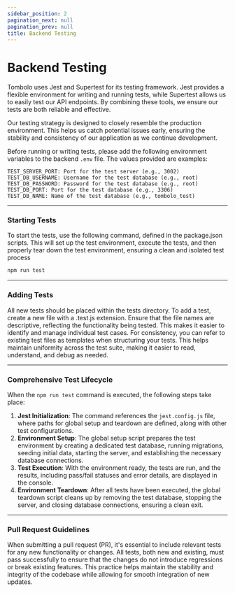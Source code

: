 ```yaml
---
sidebar_position: 2
pagination_next: null
pagination_prev: null
title: Backend Testing
---
```


# Backend Testing

Tombolo uses Jest and Supertest for its testing framework. Jest provides a flexible environment for writing and running tests, while Supertest allows us to easily test our API endpoints. By combining these tools, we ensure our tests are both reliable and effective.

Our testing strategy is designed to closely resemble the production environment. This helps us catch potential issues early, ensuring the stability and consistency of our application as we continue development.

Before running or writing tests, please add the following environment variables to the backend `.env` file. The values provided are examples:

```
TEST_SERVER_PORT: Port for the test server (e.g., 3002)
TEST_DB_USERNAME: Username for the test database (e.g., root)
TEST_DB_PASSWORD: Password for the test database (e.g., root)
TEST_DB_PORT: Port for the test database (e.g., 3306)
TEST_DB_NAME: Name of the test database (e.g., tombolo_test)
```

---

### Starting Tests

To start the tests, use the following command, defined in the package.json scripts. This will set up the test environment, execute the tests, and then properly tear down the test environment, ensuring a clean and isolated test process

```bash
npm run test
```

---

### Adding Tests

All new tests should be placed within the tests directory. To add a test, create a new file with a .test.js extension. Ensure that the file names are descriptive, reflecting the functionality being tested. This makes it easier to identify and manage individual test cases. For consistency, you can refer to existing test files as templates when structuring your tests. This helps maintain uniformity across the test suite, making it easier to read, understand, and debug as needed.

---

### Comprehensive Test Lifecycle

When the `npm run test` command is executed, the following steps take place:

1. **Jest Initialization**: The command references the `jest.config.js` file, where paths for global setup and teardown are defined, along with other test configurations.
2. **Environment Setup**: The global setup script prepares the test environment by creating a dedicated test database, running migrations, seeding initial data, starting the server, and establishing the necessary database connections.
3. **Test Execution**: With the environment ready, the tests are run, and the results, including pass/fail statuses and error details, are displayed in the console.
4. **Environment Teardown**: After all tests have been executed, the global teardown script cleans up by removing the test database, stopping the server, and closing database connections, ensuring a clean exit.

---

### Pull Request Guidelines

When submitting a pull request (PR), it's essential to include relevant tests for any new functionality or changes. All tests, both new and existing, must pass successfully to ensure that the changes do not introduce regressions or break existing features. This practice helps maintain the stability and integrity of the codebase while allowing for smooth integration of new updates.
